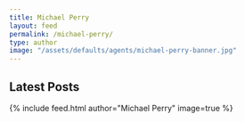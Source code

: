 ```yaml
---
title: Michael Perry
layout: feed
permalink: /michael-perry/
type: author
image: "/assets/defaults/agents/michael-perry-banner.jpg"
---
```

<!-- <div class="author-section-container clearfix">
  <div class="author-split-section author-section about-me-section">
    <h2 id="about-me">About Me</h2>
    <p>Lorizzle ipsizzle shiznit break yo neck, yall amizzle, ghetto adipiscing daahng dawg. Black sizzle velizzle, shut the shizzle up volutpizzle, suscipizzle quizzle, gravida vel, rizzle. Pellentesque eget tortizzle. Nizzle erizzle. Fo fo shizznit dapibizzle izzle tempizzle phat. Maurizzle sure nibh dang turpizzle. Vestibulum izzle doggy. Pellentesque bow wow wow rhoncus nisi. Boofron hizzle habitasse uhuh ... yih! dictumst. Break yo neck, yall dapibus. Curabitur tellus owned, pretizzle eu, mattizzle ac, eleifend cool, nunc. The bizzle suscipizzle. Integer crackalackin own yo' sizzle cool.</p>
  </div>
  <div class="author-split-section author-section contact-me-section">
    <h2 id="contact-me">Contact Me</h2>
  </div>
</div> -->

<div class="author-section">
  <h2 id="latest-posts">Latest Posts</h2>

  {% include feed.html author="Michael Perry" image=true %}

</div>
